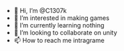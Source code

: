 - 👋 Hi, I’m @C1307k
- 👀 I’m interested in making games
- 🌱 I’m currently learning nothing
- 💞️ I’m looking to collaborate on unity
- 📫 How to reach me intragrame

<!---
C1307k/C1307k is a ✨ special ✨ repository because its `README.md` (this file) appears on your GitHub profile.
You can click the Preview link to take a look at your changes.
--->

